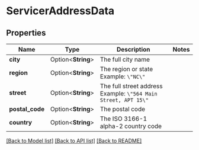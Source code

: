 # ServicerAddressData

## Properties

Name | Type | Description | Notes
------------ | ------------- | ------------- | -------------
**city** | Option<**String**> | The full city name | 
**region** | Option<**String**> | The region or state Example: `\"NC\"` | 
**street** | Option<**String**> | The full street address Example: `\"564 Main Street, APT 15\"` | 
**postal_code** | Option<**String**> | The postal code | 
**country** | Option<**String**> | The ISO 3166-1 alpha-2 country code | 

[[Back to Model list]](../README.md#documentation-for-models) [[Back to API list]](../README.md#documentation-for-api-endpoints) [[Back to README]](../README.md)


